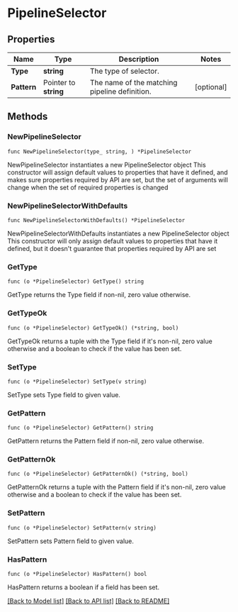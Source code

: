 # PipelineSelector

## Properties

Name | Type | Description | Notes
------------ | ------------- | ------------- | -------------
**Type** | **string** | The type of selector. | 
**Pattern** | Pointer to **string** | The name of the matching pipeline definition. | [optional] 

## Methods

### NewPipelineSelector

`func NewPipelineSelector(type_ string, ) *PipelineSelector`

NewPipelineSelector instantiates a new PipelineSelector object
This constructor will assign default values to properties that have it defined,
and makes sure properties required by API are set, but the set of arguments
will change when the set of required properties is changed

### NewPipelineSelectorWithDefaults

`func NewPipelineSelectorWithDefaults() *PipelineSelector`

NewPipelineSelectorWithDefaults instantiates a new PipelineSelector object
This constructor will only assign default values to properties that have it defined,
but it doesn't guarantee that properties required by API are set

### GetType

`func (o *PipelineSelector) GetType() string`

GetType returns the Type field if non-nil, zero value otherwise.

### GetTypeOk

`func (o *PipelineSelector) GetTypeOk() (*string, bool)`

GetTypeOk returns a tuple with the Type field if it's non-nil, zero value otherwise
and a boolean to check if the value has been set.

### SetType

`func (o *PipelineSelector) SetType(v string)`

SetType sets Type field to given value.


### GetPattern

`func (o *PipelineSelector) GetPattern() string`

GetPattern returns the Pattern field if non-nil, zero value otherwise.

### GetPatternOk

`func (o *PipelineSelector) GetPatternOk() (*string, bool)`

GetPatternOk returns a tuple with the Pattern field if it's non-nil, zero value otherwise
and a boolean to check if the value has been set.

### SetPattern

`func (o *PipelineSelector) SetPattern(v string)`

SetPattern sets Pattern field to given value.

### HasPattern

`func (o *PipelineSelector) HasPattern() bool`

HasPattern returns a boolean if a field has been set.


[[Back to Model list]](../README.md#documentation-for-models) [[Back to API list]](../README.md#documentation-for-api-endpoints) [[Back to README]](../README.md)


